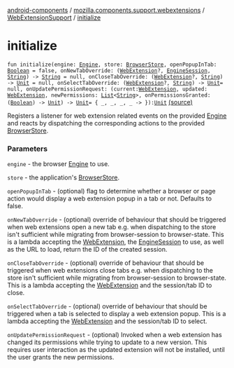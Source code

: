 [android-components](../../index.md) / [mozilla.components.support.webextensions](../index.md) / [WebExtensionSupport](index.md) / [initialize](./initialize.md)

# initialize

`fun initialize(engine: `[`Engine`](../../mozilla.components.concept.engine/-engine/index.md)`, store: `[`BrowserStore`](../../mozilla.components.browser.state.store/-browser-store/index.md)`, openPopupInTab: `[`Boolean`](https://kotlinlang.org/api/latest/jvm/stdlib/kotlin/-boolean/index.html)` = false, onNewTabOverride: (`[`WebExtension`](../../mozilla.components.concept.engine.webextension/-web-extension/index.md)`?, `[`EngineSession`](../../mozilla.components.concept.engine/-engine-session/index.md)`, `[`String`](https://kotlinlang.org/api/latest/jvm/stdlib/kotlin/-string/index.html)`) -> `[`String`](https://kotlinlang.org/api/latest/jvm/stdlib/kotlin/-string/index.html)` = null, onCloseTabOverride: (`[`WebExtension`](../../mozilla.components.concept.engine.webextension/-web-extension/index.md)`?, `[`String`](https://kotlinlang.org/api/latest/jvm/stdlib/kotlin/-string/index.html)`) -> `[`Unit`](https://kotlinlang.org/api/latest/jvm/stdlib/kotlin/-unit/index.html)` = null, onSelectTabOverride: (`[`WebExtension`](../../mozilla.components.concept.engine.webextension/-web-extension/index.md)`?, `[`String`](https://kotlinlang.org/api/latest/jvm/stdlib/kotlin/-string/index.html)`) -> `[`Unit`](https://kotlinlang.org/api/latest/jvm/stdlib/kotlin/-unit/index.html)` = null, onUpdatePermissionRequest: (current: `[`WebExtension`](../../mozilla.components.concept.engine.webextension/-web-extension/index.md)`, updated: `[`WebExtension`](../../mozilla.components.concept.engine.webextension/-web-extension/index.md)`, newPermissions: `[`List`](https://kotlinlang.org/api/latest/jvm/stdlib/kotlin.collections/-list/index.html)`<`[`String`](https://kotlinlang.org/api/latest/jvm/stdlib/kotlin/-string/index.html)`>, onPermissionsGranted: (`[`Boolean`](https://kotlinlang.org/api/latest/jvm/stdlib/kotlin/-boolean/index.html)`) -> `[`Unit`](https://kotlinlang.org/api/latest/jvm/stdlib/kotlin/-unit/index.html)`) -> `[`Unit`](https://kotlinlang.org/api/latest/jvm/stdlib/kotlin/-unit/index.html)` = { _, _, _, _ -> }): `[`Unit`](https://kotlinlang.org/api/latest/jvm/stdlib/kotlin/-unit/index.html) [(source)](https://github.com/mozilla-mobile/android-components/blob/master/components/support/webextensions/src/main/java/mozilla/components/support/webextensions/WebExtensionSupport.kt#L101)

Registers a listener for web extension related events on the provided
[Engine](../../mozilla.components.concept.engine/-engine/index.md) and reacts by dispatching the corresponding actions to the
provided [BrowserStore](../../mozilla.components.browser.state.store/-browser-store/index.md).

### Parameters

`engine` - the browser [Engine](../../mozilla.components.concept.engine/-engine/index.md) to use.

`store` - the application's [BrowserStore](../../mozilla.components.browser.state.store/-browser-store/index.md).

`openPopupInTab` - (optional) flag to determine whether a browser or page action would
display a web extension popup in a tab or not. Defaults to false.

`onNewTabOverride` - (optional) override of behaviour that should
be triggered when web extensions open a new tab e.g. when dispatching
to the store isn't sufficient while migrating from browser-session
to browser-state. This is a lambda accepting the [WebExtension](../../mozilla.components.concept.engine.webextension/-web-extension/index.md), the
[EngineSession](../../mozilla.components.concept.engine/-engine-session/index.md) to use, as well as the URL to load, return the ID of
the created session.

`onCloseTabOverride` - (optional) override of behaviour that should
be triggered when web extensions close tabs e.g. when dispatching
to the store isn't sufficient while migrating from browser-session
to browser-state. This is a lambda accepting the [WebExtension](../../mozilla.components.concept.engine.webextension/-web-extension/index.md) and
the session/tab ID to close.

`onSelectTabOverride` - (optional) override of behaviour that should
be triggered when a tab is selected to display a web extension popup.
This is a lambda accepting the [WebExtension](../../mozilla.components.concept.engine.webextension/-web-extension/index.md) and the session/tab ID to
select.

`onUpdatePermissionRequest` - (optional) Invoked when a web extension has changed its
permissions while trying to update to a new version. This requires user interaction as
the updated extension will not be installed, until the user grants the new permissions.